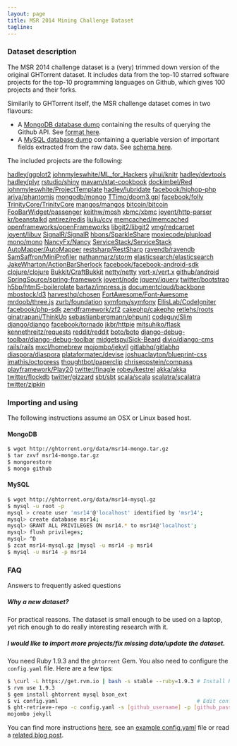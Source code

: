 ```yaml
---
layout: page
title: MSR 2014 Mining Challenge Dataset 
tagline: 
---
```


### Dataset description

The MSR 2014 challenge dataset is a (very) trimmed down version of the original
GHTorrent dataset. It includes data from the top-10 starred software projects
for the top-10 programming languages on Github, which gives 100 projects and
their forks.

Similarily to GHTorrent itself, the MSR challenge dataset comes in two flavours:

* A [MongoDB database dump](http://ghtorrent.org/downloads/msr14-mongo.gz) containing the results of querying the Github API. See [format here](http://ghtorrent.org/raw.html).
* A [MySQL database dump](http://ghtorrent.org/downloads/msr14-mysql.gz) containing a queriable version of important fields extracted from the raw data. See [schema here](http://ghtorrent.org/relational.html).

The included projects are the following:

[hadley/ggplot2](http://github.com/hadley/ggplot2) [johnmyleswhite/ML_for_Hackers](http://github.com/johnmyleswhite/ML_for_Hackers) [yihui/knitr](http://github.com/yihui/knitr) [hadley/devtools](http://github.com/hadley/devtools) [hadley/plyr](http://github.com/hadley/plyr) [rstudio/shiny](http://github.com/rstudio/shiny) [mavam/stat-cookbook](http://github.com/mavam/stat-cookbook) [dockimbel/Red](http://github.com/dockimbel/Red) [johnmyleswhite/ProjectTemplate](http://github.com/johnmyleswhite/ProjectTemplate) [hadley/lubridate](http://github.com/hadley/lubridate) [facebook/hiphop-php](http://github.com/facebook/hiphop-php) [ariya/phantomjs](http://github.com/ariya/phantomjs) [mongodb/mongo](http://github.com/mongodb/mongo) [TTimo/doom3.gpl](http://github.com/TTimo/doom3.gpl) [facebook/folly](http://github.com/facebook/folly) [TrinityCore/TrinityCore](http://github.com/TrinityCore/TrinityCore) [mangos/mangos](http://github.com/mangos/mangos) [bitcoin/bitcoin](http://github.com/bitcoin/bitcoin) [FooBarWidget/passenger](http://github.com/FooBarWidget/passenger) [keithw/mosh](http://github.com/keithw/mosh) [xbmc/xbmc](http://github.com/xbmc/xbmc) [joyent/http-parser](http://github.com/joyent/http-parser) [kr/beanstalkd](http://github.com/kr/beanstalkd) [antirez/redis](http://github.com/antirez/redis) [liuliu/ccv](http://github.com/liuliu/ccv) [memcached/memcached](http://github.com/memcached/memcached) [openframeworks/openFrameworks](http://github.com/openframeworks/openFrameworks) [libgit2/libgit2](http://github.com/libgit2/libgit2) [vmg/redcarpet](http://github.com/vmg/redcarpet) [joyent/libuv](http://github.com/joyent/libuv) [SignalR/SignalR](http://github.com/SignalR/SignalR) [hbons/SparkleShare](http://github.com/hbons/SparkleShare) [moxiecode/plupload](http://github.com/moxiecode/plupload) [mono/mono](http://github.com/mono/mono) [NancyFx/Nancy](http://github.com/NancyFx/Nancy) [ServiceStack/ServiceStack](http://github.com/ServiceStack/ServiceStack) [AutoMapper/AutoMapper](http://github.com/AutoMapper/AutoMapper) [restsharp/RestSharp](http://github.com/restsharp/RestSharp) [ravendb/ravendb](http://github.com/ravendb/ravendb) [SamSaffron/MiniProfiler](http://github.com/SamSaffron/MiniProfiler) [nathanmarz/storm](http://github.com/nathanmarz/storm) [elasticsearch/elasticsearch](http://github.com/elasticsearch/elasticsearch) [JakeWharton/ActionBarSherlock](http://github.com/JakeWharton/ActionBarSherlock) [facebook/facebook-android-sdk](http://github.com/facebook/facebook-android-sdk) [clojure/clojure](http://github.com/clojure/clojure) [Bukkit/CraftBukkit](http://github.com/Bukkit/CraftBukkit) [netty/netty](http://github.com/netty/netty) [vert-x/vert.x](http://github.com/vert-x/vert.x) [github/android](http://github.com/github/android) [SpringSource/spring-framework](http://github.com/SpringSource/spring-framework) [joyent/node](http://github.com/joyent/node) [jquery/jquery](http://github.com/jquery/jquery) [twitter/bootstrap](http://github.com/twitter/bootstrap) [h5bp/html5-boilerplate](http://github.com/h5bp/html5-boilerplate) [bartaz/impress.js](http://github.com/bartaz/impress.js) [documentcloud/backbone](http://github.com/documentcloud/backbone) [mbostock/d3](http://github.com/mbostock/d3) [harvesthq/chosen](http://github.com/harvesthq/chosen) [FortAwesome/Font-Awesome](http://github.com/FortAwesome/Font-Awesome) [mrdoob/three.js](http://github.com/mrdoob/three.js) [zurb/foundation](http://github.com/zurb/foundation) [symfony/symfony](http://github.com/symfony/symfony) [EllisLab/CodeIgniter](http://github.com/EllisLab/CodeIgniter) [facebook/php-sdk](http://github.com/facebook/php-sdk) [zendframework/zf2](http://github.com/zendframework/zf2) [cakephp/cakephp](http://github.com/cakephp/cakephp) [retlehs/roots](http://github.com/retlehs/roots) [ginatrapani/ThinkUp](http://github.com/ginatrapani/ThinkUp) [sebastianbergmann/phpunit](http://github.com/sebastianbergmann/phpunit) [codeguy/Slim](http://github.com/codeguy/Slim) [django/django](http://github.com/django/django) [facebook/tornado](http://github.com/facebook/tornado) [jkbr/httpie](http://github.com/jkbr/httpie) [mitsuhiko/flask](http://github.com/mitsuhiko/flask) [kennethreitz/requests](http://github.com/kennethreitz/requests) [reddit/reddit](http://github.com/reddit/reddit) [boto/boto](http://github.com/boto/boto) [django-debug-toolbar/django-debug-toolbar](http://github.com/django-debug-toolbar/django-debug-toolbar) [midgetspy/Sick-Beard](http://github.com/midgetspy/Sick-Beard) [divio/django-cms](http://github.com/divio/django-cms) [rails/rails](http://github.com/rails/rails) [mxcl/homebrew](http://github.com/mxcl/homebrew) [mojombo/jekyll](http://github.com/mojombo/jekyll) [gitlabhq/gitlabhq](http://github.com/gitlabhq/gitlabhq) [diaspora/diaspora](http://github.com/diaspora/diaspora) [plataformatec/devise](http://github.com/plataformatec/devise) [joshuaclayton/blueprint-css](http://github.com/joshuaclayton/blueprint-css) [imathis/octopress](http://github.com/imathis/octopress) [thoughtbot/paperclip](http://github.com/thoughtbot/paperclip) [chriseppstein/compass](http://github.com/chriseppstein/compass) [playframework/Play20](http://github.com/playframework/Play20) [twitter/finagle](http://github.com/twitter/finagle) [robey/kestrel](http://github.com/robey/kestrel) [akka/akka](http://github.com/akka/akka) [twitter/flockdb](http://github.com/twitter/flockdb) [twitter/gizzard](http://github.com/twitter/gizzard) [sbt/sbt](http://github.com/sbt/sbt) [scala/scala](http://github.com/scala/scala) [scalatra/scalatra](http://github.com/scalatra/scalatra) [twitter/zipkin](http://github.com/twitter/zipkin)

### Importing and using

The following instructions assume an OSX or Linux based host.

#### MongoDB

```bash
$ wget http://ghtorrent.org/data/msr14-mongo.tar.gz
$ tar zxvf msr14-mongo.tar.gz
$ mongorestore
$ mongo github
```

#### MySQL

```bash
$ wget http://ghtorrent.org/data/msr14-mysql.gz
$ mysql -u root -p
mysql > create user 'msr14'@'localhost' identified by 'msr14';
mysql> create database msr14;
mysql> GRANT ALL PRIVILEGES ON msr14.* to msr14@'localhost';
mysql> flush privileges;
mysql> ^D
$ zcat msr14-mysql.gz |mysql -u msr14 -p msr14
$ mysql -u msr14 -p msr14
```

### FAQ

Answers to frequently asked questions

##### Why a new dataset?
For practical reasons. The dataset is small enough to be used on a laptop,
yet rich enough to do really interesting research with it.

##### I would like to import more projects/fix missing data/update the dataset.

You need Ruby 1.9.3 and the `ghtorrent` Gem. You also need to configure the `config.yaml` file. Here are a few tips:

```bash
$ \curl -L https://get.rvm.io | bash -s stable --ruby=1.9.3 # Install RVM
$ rvm use 1.9.3
$ gem install ghtorrent mysql bson_ext
$ vi config.yaml                                            # Edit config.yaml
$ ght-retrieve-repo -c config.yaml -s [github_username] -p [github_password]
mojombo jekyll 
```

You can find more instructions [here](https://github.com/gousiosg/github-mirror/wiki), see an [example config.yaml](https://github.com/gousiosg/github-mirror/blob/master/config.yaml.tmpl) file or read a [related blog post](http://www.gousios.gr/blog/ghtorrent-project-statistics/).


